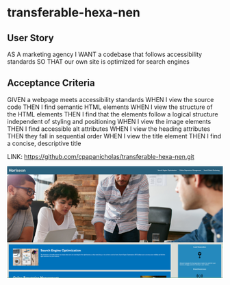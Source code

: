 # transferable-hexa-nen


## User Story
AS A marketing agency
I WANT a codebase that follows accessibility standards
SO THAT our own site is optimized for search engines



## Acceptance Criteria
GIVEN a webpage meets accessibility standards
WHEN I view the source code
THEN I find semantic HTML elements
WHEN I view the structure of the HTML elements
THEN I find that the elements follow a logical structure independent of styling and positioning
WHEN I view the image elements
THEN I find accessible alt attributes
WHEN I view the heading attributes
THEN they fall in sequential order
WHEN I view the title element
THEN I find a concise, descriptive title

LINK: https://github.com/cpapanicholas/transferable-hexa-nen.git


![Alt text](image-1.png)
